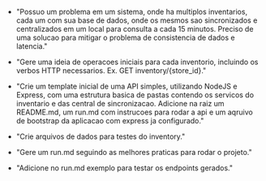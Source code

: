 - "Possuo um problema em um sistema, onde ha multiplos inventarios, cada um com sua base de dados, onde os mesmos sao sincronizados e centralizados em um local para consulta a cada 15 minutos. Preciso de uma solucao para mitigar o problema de consistencia de dados e latencia."

- "Gere uma ideia de operacoes iniciais para cada inventorio, incluindo os verbos HTTP necessarios. Ex. GET inventory/{store_id}."

- "Crie um template inicial de uma API simples, utilizando NodeJS e Express, com uma estrutura basica de pastas contendo os servicos do inventario e das central de sincronizacao. Adicione na raiz um README.md, um run.md com instrucoes para rodar a api e um aqruivo de bootstrap da aplicacao com express ja configurado."

- "Crie arquivos de dados para testes do inventory."

- "Gere um run.md seguindo as melhores praticas para rodar o projeto."

- "Adicione no run.md exemplo para testar os endpoints gerados."